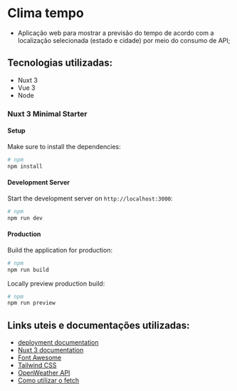 # Clima tempo

* Aplicação web para mostrar a previsão do tempo de acordo com a localização selecionada (estado e cidade) por meio do consumo de API;

## Tecnologias utilizadas:
- Nuxt 3
- Vue 3
- Node

### Nuxt 3 Minimal Starter

#### Setup

Make sure to install the dependencies:

```bash
# npm
npm install
```

#### Development Server

Start the development server on `http://localhost:3000`:

```bash
# npm
npm run dev
```

#### Production

Build the application for production:

```bash
# npm
npm run build
```

Locally preview production build:

```bash
# npm
npm run preview
```

## Links uteis e documentações utilizadas:

- [deployment documentation](https://nuxt.com/docs/getting-started/deployment)
- [Nuxt 3 documentation](https://nuxt.com/docs/getting-started/introduction)
- [Font Awesome](https://docs.fontawesome.com/web/use-with/vue/use-with/#nuxt)
- [Tailwind CSS](https://tailwindcss.com/docs/guides/nuxtjs)
- [OpenWeather API](https://openweathermap.org/api)
- [Como utilizar o fetch](https://www.dio.me/articles/como-utilizar-o-metodo-fetch)